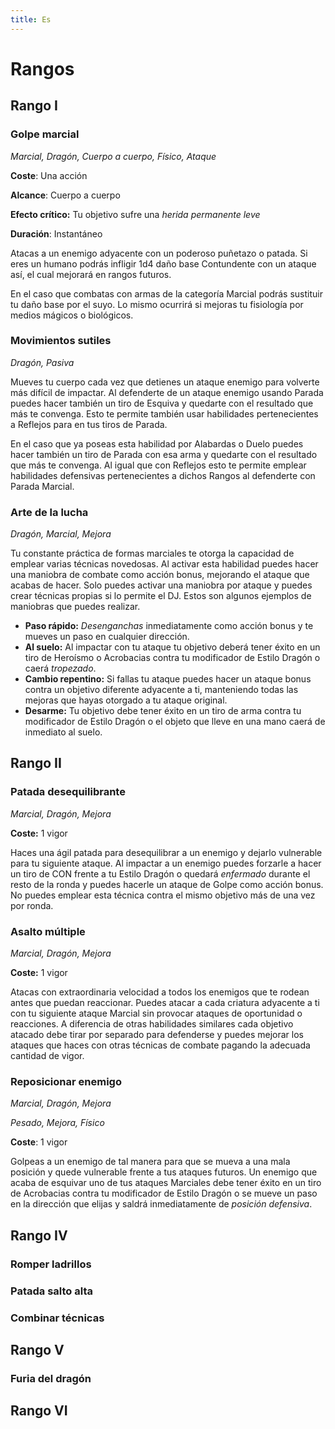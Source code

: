 ```yaml
---
title: Es
---
```


# Rangos

## Rango I

### Golpe marcial

*Marcial, Dragón, Cuerpo a cuerpo, Físico, Ataque*

**Coste**: Una acción

**Alcance**: Cuerpo a cuerpo

**Efecto crítico:** Tu objetivo sufre una *herida permanente leve*

**Duración**: Instantáneo

Atacas a un enemigo adyacente con un poderoso puñetazo o patada. Si eres un humano podrás infligir 1d4 daño base Contundente con un ataque así, el cual mejorará en rangos futuros. 

En el caso que combatas con armas de la categoría Marcial podrás sustituir tu daño base por el suyo. Lo mismo ocurrirá si mejoras tu fisiología por medios mágicos o biológicos.

### Movimientos sutiles

*Dragón, Pasiva*

Mueves tu cuerpo cada vez que detienes un ataque enemigo para volverte más difícil de impactar. Al defenderte de un ataque enemigo usando Parada puedes hacer también un tiro de Esquiva y quedarte con el resultado que más te convenga. Esto te permite también usar habilidades pertenecientes a Reflejos para en tus tiros de Parada. 

En el caso que ya poseas esta habilidad por Alabardas o Duelo puedes hacer también un tiro de Parada con esa arma y quedarte con el resultado que más te convenga. Al igual que con Reflejos esto te permite emplear habilidades defensivas pertenecientes a dichos Rangos al defenderte con Parada Marcial.

### Arte de la lucha

*Dragón, Marcial, Mejora*

Tu constante práctica de formas marciales te otorga la capacidad de emplear varias técnicas novedosas. Al activar esta habilidad puedes hacer una maniobra de combate como acción bonus, mejorando el ataque que acabas de hacer. Solo puedes activar una maniobra por ataque y puedes crear técnicas propias si lo permite el DJ. Estos son algunos ejemplos de maniobras que puedes realizar.

- **Paso rápido:** *Desenganchas* inmediatamente como acción bonus y te mueves un paso en cualquier dirección. 
- **Al suelo:** Al impactar con tu ataque tu objetivo deberá tener éxito en un tiro de Heroísmo o Acrobacias contra tu modificador de Estilo Dragón o caerá *tropezado*. 
- **Cambio repentino:** Si fallas tu ataque puedes hacer un ataque bonus contra un objetivo diferente adyacente a ti, manteniendo todas las mejoras que hayas otorgado a tu ataque original. 
- **Desarme:** Tu objetivo debe tener éxito en un tiro de arma contra tu modificador de Estilo Dragón o el objeto que lleve en una mano caerá de inmediato al suelo.

## Rango II

### Patada desequilibrante

*Marcial, Dragón, Mejora*

**Coste:** 1 vigor

Haces una ágil patada para desequilibrar a un enemigo y dejarlo vulnerable para tu siguiente ataque. Al impactar a un enemigo puedes forzarle a hacer un tiro de CON frente a tu Estilo Dragón o quedará *enfermado* durante el resto de la ronda y puedes hacerle un ataque de Golpe como acción bonus. No puedes emplear esta técnica contra el mismo objetivo más de una vez por ronda.

### Asalto múltiple

*Marcial, Dragón, Mejora*

**Coste:** 1 vigor

Atacas con extraordinaria velocidad a todos los enemigos que te rodean antes que puedan reaccionar. Puedes atacar a cada criatura adyacente a ti con tu siguiente ataque Marcial sin provocar ataques de oportunidad o reacciones. A diferencia de otras habilidades similares cada objetivo atacado debe tirar por separado para defenderse y puedes mejorar los ataques que haces con otras técnicas de combate pagando la adecuada cantidad de vigor.

### Reposicionar enemigo

*Marcial, Dragón, Mejora*

*Pesado, Mejora, Físico*

**Coste**: 1 vigor

Golpeas a un enemigo de tal manera para que se mueva a una mala posición y quede vulnerable frente a tus ataques futuros. Un enemigo que acaba de esquivar uno de tus ataques Marciales debe tener éxito en un tiro de Acrobacias contra tu modificador de Estilo Dragón o se mueve un paso en la dirección que elijas y saldrá inmediatamente de *posición defensiva*.  

## Rango IV

### Romper ladrillos

### Patada salto alta

### Combinar técnicas

## Rango V

### Furia del dragón

## Rango VI